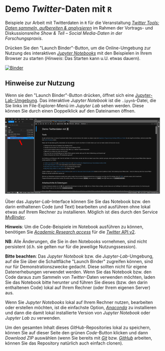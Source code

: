 # Demo *Twitter*-Daten mit `R`

Beispiele zur Arbeit mit Twitterdaten in `R` für die Veranstaltung [*Twitter Tools: Daten sammeln, aufbereiten & analysieren*](https://nfdi4culture.de/news-events/events/twitter-tools-daten-sammeln-aufbereiten-analysieren.html) im Rahmen der Vortrags- und Diskussionsreihe *Show & Tell – Social Media-Daten in der Forschungspraxis*.

Drücken Sie den "Launch Binder"-Button, um die Online-Umgebung zur Nutzung des interaktiven [*Jupyter Notebooks*](https://jupyter.org/) mit den Beispielen in Ihrem Browser zu starten (*Hinweis*: Das Starten kann u.U. etwas dauern).

[![Binder](https://mybinder.org/badge_logo.svg)](https://mybinder.org/v2/gh/jobreu/demo-twitter-r/main?urlpath=lab)

## Hinweise zur Nutzung

Wenn sie den "Launch Binder"-Button drücken, öffnet sich eine [Jupyter-Lab-Umgebung](https://jupyterlab.readthedocs.io/en/stable/). Das interaktive *Jupyter Notebook* ist die `.ipynb`-Datei, die Sie links im File-Explorer-Menü im *Jupyter Lab* sehen werden. Diese können Sie durch einen Doppelklick auf den Dateinamen öffnen.

![](https://github.com/jobreu/demo-twitter-r/blob/main/screenshot_jupyterlab.png) 

Über das *Jupyter-Lab*-Interface können Sie Sie das Notebook bzw. den darin enthaltenen Code (und Text) bearbeiten und ausführen ohne lokal etwas auf Ihrem Rechner zu installieren. Möglich ist dies durch den Service [*MyBinder*](https://mybinder.org/).

**Hinweis**: Um die Code-Beispiele im Notebook ausführen zu können, benötigen Sie [*Academic Research access*](https://developer.twitter.com/en/products/twitter-api/academic-research) für die [*Twitter* API v2](https://developer.twitter.com/en/docs/twitter-api).

**NB**: Alle Änderungen, die Sie in den Notebooks vornehmen, sind nicht persistent (d.h. sie gelten nur für die jeweilige Nutzungssession).

**Bitte beachten**: Das *Jupyter Notebook* bzw. die *Jupyter-Lab*-Umgebung, auf die Sie über die Schaltfläche "Launch Binder" zugreifen können, sind nur für Demonstrationszwecke gedacht. Diese sollten nicht für eigene Datenerhebungen verwendet werden. Wenn Sie das Notebook bzw. den Code daraus zum Sammeln von *Twitter*-Daten verwenden möchten, laden Sie das Notebook bitte herunter und führen Sie dieses (bzw. den darin enthaltenen Code) lokal auf Ihrem Rechner (oder Ihrem eigenen Server) aus.

Wenn Sie *Jupyter Notebooks* lokal auf Ihrem Rechner nutzen, bearbeiten oder erstellen möchten, ist die einfachste Option, [*Anaconda*](https://www.anaconda.com/products/individual) zu installieren und dann die damit lokal installierte Version von *Jupyter Notebook* oder *Jupyter Lab* zu verwenden.

Um den gesamten Inhalt dieses *GitHub*-Repositories lokal zu speichern, können Sie auf dieser Seite den grünen *Code*-Button klicken und dann *Download ZIP* auswählen (wenn Sie bereits mit [*Git*](https://git-scm.com/) bzw. [*GitHub*](https://github.com/) arbeiten, können Sie das Repository natürlich auch einfach clonen).